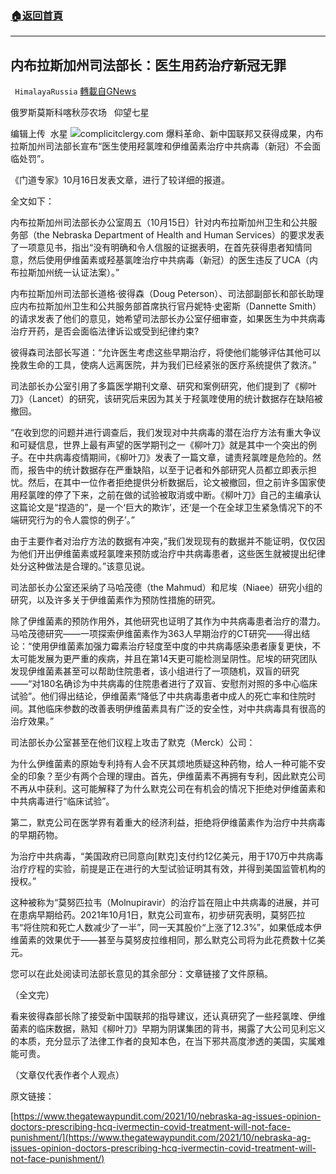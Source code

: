 ###  [:house:返回首頁](https://github.com/ourhimalayas/txt)
---


## 内布拉斯加州司法部长：医生用药治疗新冠无罪
` HimalayaRussia` [轉載自GNews](https://gnews.org/zh-hans/1598579/)

俄罗斯莫斯科喀秋莎农场   仰望七星

编辑上传  水星
![](https://assets.gnews.org/wp-content/uploads/2021/10/N-6.jpg)complicitclergy.com
爆料革命、新中国联邦又获得成果，内布拉斯加州司法部长宣布“医生使用羟氯喹和伊维菌素治疗中共病毒（新冠）不会面临处罚”。

《门道专家》10月16日发表文章，进行了较详细的报道。

全文如下：

内布拉斯加州司法部长办公室周五（10月15日）针对内布拉斯加州卫生和公共服务部（the Nebraska Department of Health and Human Services）的要求发表了一项意见书，指出“没有明确和令人信服的证据表明，在首先获得患者知情同意，然后使用伊维菌素或羟基氯喹治疗中共病毒（新冠）的医生违反了UCA（内布拉斯加州统一认证法案）。”

内布拉斯加州司法部长道格·彼得森（Doug Peterson）、司法部副部长和部长助理应内布拉斯加州卫生和公共服务部首席执行官丹妮特·史密斯（Dannette Smith）的请求发表了他们的意见，她希望司法部长办公室仔细审查，如果医生为中共病毒治疗开药，是否会面临法律诉讼或受到纪律约束?

彼得森司法部长写道：“允许医生考虑这些早期治疗，将使他们能够评估其他可以挽救生命的工具，使病人远离医院，并为我们已经紧张的医疗系统提供了救济。”

司法部长办公室引用了多篇医学期刊文章、研究和案例研究，他们提到了《柳叶刀》（Lancet）的研究，该研究后来因为其关于羟氯喹使用的统计数据存在缺陷被撤回。

“在收到您的问题并进行调查后，我们发现对中共病毒的潜在治疗方法有重大争议和可疑信息，世界上最有声望的医学期刊之一《柳叶刀》就是其中一个突出的例子。在中共病毒疫情期间，《柳叶刀》发表了一篇文章，谴责羟氯喹是危险的。然而，报告中的统计数据存在严重缺陷，以至于记者和外部研究人员都立即表示担忧。然后，在其中一位作者拒绝提供分析数据后，论文被撤回，但之前许多国家使用羟氯喹的停了下来，之前在做的试验被取消或中断。《柳叶刀》自己的主编承认这篇论文是“捏造的”，是一个‘巨大的欺诈’，还‘是一个在全球卫生紧急情况下的不端研究行为的令人震惊的例子’。”

由于主要作者对治疗方法的数据有冲突，”我们发现现有的数据并不能证明，仅仅因为他们开出伊维菌素或羟氯喹来预防或治疗中共病毒患者，这些医生就被提出纪律处分这种做法是合理的。”该意见说。

司法部长办公室还采纳了马哈茂德（the Mahmud）和尼埃（Niaee）研究小组的研究，以及许多关于伊维菌素作为预防性措施的研究。

除了伊维菌素的预防作用外，其他研究也证明了其作为中共病毒患者治疗的潜力。马哈茂德研究——一项探索伊维菌素作为363人早期治疗的CT研究——得出结论：“使用伊维菌素加强力霉素治疗轻度至中度的中共病毒感染患者康复更快，不太可能发展为更严重的疾病，并且在第14天更可能检测呈阴性。尼埃的研究团队发现伊维菌素甚至可以帮助住院患者，该小组进行了一项随机，双盲的研究——“对180名确诊为中共病毒的住院患者进行了双盲、安慰剂对照的多中心临床试验”。他们得出结论，伊维菌素“降低了中共病毒患者中成人的死亡率和住院时间。其他临床参数的改善表明伊维菌素具有广泛的安全性，对中共病毒具有很高的治疗效果。”

司法部长办公室甚至在他们议程上攻击了默克（Merck）公司：

为什么伊维菌素的原始专利持有人会不厌其烦地质疑这种药物，给人一种可能不安全的印象？至少有两个合理的理由。首先，伊维菌素不再拥有专利，因此默克公司不再从中获利。这可能解释了为什么默克公司在有机会的情况下拒绝对伊维菌素和中共病毒进行“临床试验”。

第二，默克公司在医学界有着重大的经济利益，拒绝将伊维菌素作为治疗中共病毒的早期药物。

为治疗中共病毒，“美国政府已同意向[默克]支付约12亿美元，用于170万中共病毒治疗疗程的实验，前提是正在进行的大型试验证明其有效，并得到美国监管机构的授权。”

这种被称为“莫努匹拉韦（Molnupiravir）的治疗旨在阻止中共病毒的进展，并可在患病早期给药。2021年10月1日，默克公司宣布，初步研究表明，莫努匹拉韦“将住院和死亡人数减少了一半”，同一天其股价“上涨了12.3%”，如果低成本伊维菌素的效果优于——甚至与莫努皮拉维相同，那么默克公司将为此花费数十亿美元。

您可以在此处阅读司法部长意见的其余部分：文章链接了文件原稿。

（全文完）

看来彼得森部长除了接受新中国联邦的指导建议，还认真研究了一些羟氯喹、伊维菌素的临床数据，熟知《柳叶刀》早期为阴谋集团的背书，揭露了大公司见利忘义的本质，充分显示了法律工作者的良知本色，在当下邪共高度渗透的美国，实属难能可贵。

（文章仅代表作者个人观点）

原文链接：

[https://www.thegatewaypundit.com/2021/10/nebraska-ag-issues-opinion-doctors-prescribing-hcq-ivermectin-covid-treatment-will-not-face-punishment/](https://www.thegatewaypundit.com/2021/10/nebraska-ag-issues-opinion-doctors-prescribing-hcq-ivermectin-covid-treatment-will-not-face-punishment/)

